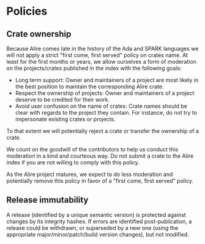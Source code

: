 # Policies

## Crate ownership

Because Alire comes late in the history of the Ada and SPARK languages we will
not apply a strict "first come, first served" policy on crates name. At least for
the first months or years, we allow ourselves a form of moderation on the
projects/crates published in the index with the following goals:

- Long term support: Owner and maintainers of a project are most likely in the
  best position to maintain the corresponding Alire crate.
- Respect the ownership of projects: Owner and maintainers of a project deserve
  to be credited for their work.
- Avoid user confusion on the name of crates: Crate names should be clear with
  regards to the project they contain. For instance, do not try to impersonate
  existing crates or projects.

To that extent we will potentially reject a crate or transfer the ownership of
a crate.

We count on the goodwill of the contributors to help us conduct this moderation
in a kind and courteous way. Do not submit a crate to the Alire index if you
are not willing to comply with this policy.

As the Alire project matures, we expect to do less moderation and potentially
remove this policy in favor of a "first come, first served" policy.

## Release immutability

A release (identified by a unique semantic version) is protected against
changes by its integrity hashes. If errors are identified post-publication, a
release could be withdrawn, or superseded by a new one (using the appropriate
major/minor/patch/build version changes), but not modified.
